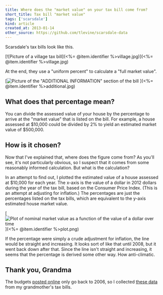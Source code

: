 ```yaml
---
title: Where does the "market value" on your tax bill come from?
short_title: Tax bill "market value"
tags: ['scarsdale']
kind: article
created_at: 2013-01-14
other_source: https://github.com/tlevine/scarsdale-data
---
```

Scarsdale's tax bills look like this.

[![Picture of a village tax bill](<%= @item.identifier %>village.jpg)](<%= @item.identifier %>village.jpg)

At the end, they use a "uniform percent" to calculate a "full market value".

[<img alt="Picture of the &quot;ADDITIONAL INFORMATION&quot; section of the bill"
      src="<%= @item.identifier %>additional.jpg"
      class="wide" />
](<%= @item.identifier %>additional.jpg)

## What does that percentage mean?

You can divide the assessed value of your house by the percentage to arrive at
the "market value" that is listed on the bill. For example, a house assessed at
$10,000 could be divided by 2% to yield an estimated market value of $500,000.

## How is it chosen?

Now that I've explained that, where does the figure come from? As you'll see,
it's not particularly obvious, so I suspect that it comes from some reasonably
informed calculation. But what is the calculation?

In an attempt to find out, I plotted the estimated value of a house assessed at
$10,000 for each year. The x-axis is the value of a dollar in 2012 dollars
during the year of the tax bill, based on the Consumer Price Index. (This is an
attempt at adjusting for inflation.) The percentages are just the percentages
listed on the tax bills, which are equivalent to the y-axis estimated house
market value.

[<img alt="Plot of nominal market value as a function of the value of a dollar over time"
      src="<%= @item.identifier %>plot.png"
      class="wide" />
](<%= @item.identifier %>plot.png)

If the percentage were simply a crude adjustment for inflation, the line would
be straight and increasing. It looks sort of like that until 2008, but it went
back down after that. Since the line isn't straight and increasing, it seems
that the percentage is derived some other way. How anti-climatic.

## Thank you, Grandma
The budgets [posted online](http://www.scarsdale.com/Home/Departments/VillageTreasurer.aspx)
only go back to 2006, so I collected
[these data](https://github.com/tlevine/scarsdale-data/tree/master/grandma)
from my grandmother's tax bills.
